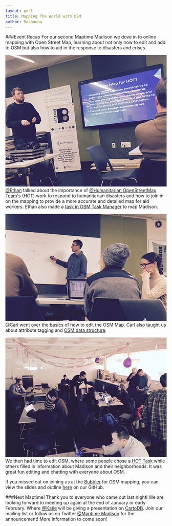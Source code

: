 ```yaml
---
layout: post
title: Mapping The World with OSM
author: Rashauna   
---
```

###Event Recap
For our second Maptime Madison we dove in to online mapping with Open Street Map, learning about not only how to edit and add to OSM but also how to aid in the response to disasters and crises.

![picture of Ethan talking](img/ethan_OSM.png)  
[@Ethan](https://twitter.com/ethan_nelson) talked about the importance of [@Humanitarian OpenStreetMap Team](http://hot.openstreetmap.org/)'s (HOT) work to respond to humanitarian disasters and how to join in on the mapping to provide a more accurate and detailed map for aid workers.  Ethan also made a [task in OSM Task Manager](http://tasks.openstreetmap.us/job/38) to map Madison.

![picture of Carl talking](img/carl_OSM.png)  
[@Carl](https://twitter.com/northlandiguana) went over the basics of how to edit the OSM Map.  Carl also taught us about attribute tagging and [OSM data structure](http://wiki.openstreetmap.org/wiki/Map_Features).

![picture of the group workingg](img/group_OSM.jpg)  
We then had time to edit OSM, where some people chose a [HOT Task](http://hot.openstreetmap.org/) while others filled in information about Madison and their neighborhoods.  It was great fun editing and chatting with everyone about OSM. 

If you missed out on joining us at the [Bubbler](http://madisonbubbler.org/) for OSM mapping, you can view the slides and outline [here](https://github.com/MaptimeMadison/OSM) on our GitHub.

###Next Maptime!
Thank you to everyone who came out last night! We are looking forward to meeting up again at the end of January or early February.  Where [@Katie](@KatieKowalsky) will be giving a presentation on [CartoDB](http://cartodb.com/). Join our mailing list or follow us on Twitter [@Maptime Madison](@MaptimeMadison) for the announcement!
More information to come soon! 



